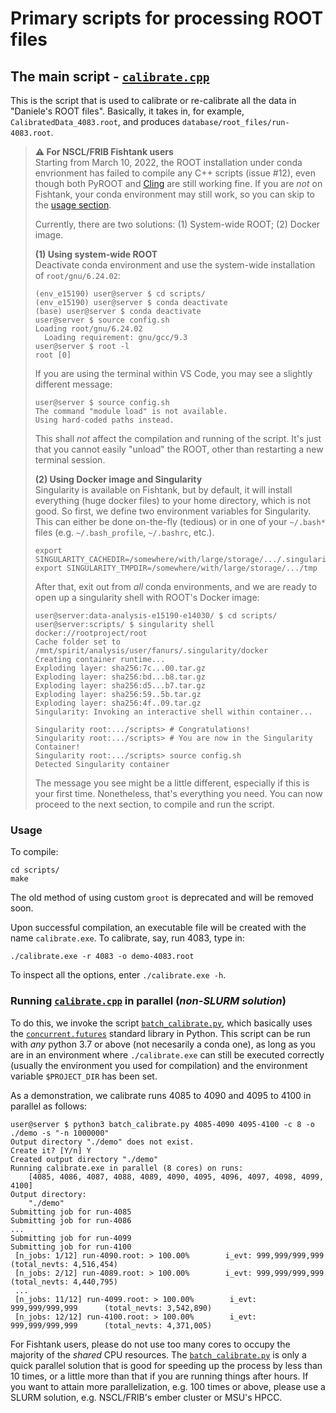 # Primary scripts for processing ROOT files

## The main script - [`calibrate.cpp`](calibrate.cpp)
This is the script that is used to calibrate or re-calibrate all the data in "Daniele's ROOT files". Basically, it takes in, for example, `CalibratedData_4083.root`, and produces `database/root_files/run-4083.root`.

> **:warning: For NSCL/FRIB Fishtank users**<br>
> Starting from March 10, 2022, the ROOT installation under conda envrionment has failed to compile any C++ scripts (issue #12), even though both PyROOT and [Cling](https://github.com/root-project/cling) are still working fine. If you are *not* on Fishtank, your conda environment may still work, so you can skip to the [usage section](#usage).
> 
> Currently, there are two solutions: (1) System-wide ROOT; (2) Docker image.
> 
> **(1) Using system-wide ROOT**<br>
> Deactivate conda environment and use the system-wide installation of `root/gnu/6.24.02`:
> ```console
> (env_e15190) user@server $ cd scripts/
> (env_e15190) user@server $ conda deactivate
> (base) user@server $ conda deactivate
> user@server $ source config.sh
> Loading root/gnu/6.24.02
>   Loading requirement: gnu/gcc/9.3
> user@server $ root -l
> root [0] 
> ```
> If you are using the terminal within VS Code, you may see a slightly different message:
> ```console
> user@server $ source config.sh
> The command "module load" is not available.
> Using hard-coded paths instead.
> ```
> This shall *not* affect the compilation and running of the script. It's just that you cannot easily "unload" the ROOT, other than restarting a new terminal session.
> 
> **(2) Using Docker image and Singularity**<br>
> Singularity is available on Fishtank, but by default, it will install everything (huge docker files) to your home directory, which is not good. So first, we define two environment variables for Singularity. This can either be done on-the-fly (tedious) or in one of your `~/.bash*` files (e.g. `~/.bash_profile`, `~/.bashrc`, etc.).
> ```
> export SINGULARITY_CACHEDIR=/somewhere/with/large/storage/.../.singularity
> export SINGULARITY_TMPDIR=/somewhere/with/large/storage/.../tmp
> ```
> After that, exit out from _all_ conda environments, and we are ready to open up a singularity shell with ROOT's Docker image:
> ```console
> user@server:data-analysis-e15190-e14030/ $ cd scripts/
> user@server:scripts/ $ singularity shell docker://rootproject/root
> Cache folder set to /mnt/spirit/analysis/user/fanurs/.singularity/docker
> Creating container runtime...
> Exploding layer: sha256:7c...00.tar.gz
> Exploding layer: sha256:bd...b8.tar.gz
> Exploding layer: sha256:d5...b7.tar.gz
> Exploding layer: sha256:59..5b.tar.gz
> Exploding layer: sha256:4f..09.tar.gz
> Singularity: Invoking an interactive shell within container...
> 
> Singularity root:.../scripts> # Congratulations!
> Singularity root:.../scripts> # You are now in the Singularity Container!
> Singularity root:.../scripts> source config.sh
> Detected Singularity container
> ```
> The message you see might be a little different, especially if this is your first time. Nonetheless, that's everything you need. You can now proceed to the next section, to compile and run the script.

### Usage
To compile:
```console
cd scripts/
make
```
The old method of using custom `groot` is deprecated and will be removed soon.

Upon successful compilation, an executable file will be created with the name `calibrate.exe`. To calibrate, say, run 4083, type in:
```console
./calibrate.exe -r 4083 -o demo-4083.root
```
To inspect all the options, enter `./calibrate.exe -h`.


### Running [`calibrate.cpp`](calibrate.cpp) in parallel (*non-SLURM solution*)
To do this, we invoke the script [`batch_calibrate.py`](batch_calibrate.py), which basically uses the [`concurrent.futures`](https://docs.python.org/3.8/library/concurrent.futures.html) standard library in Python. This script can be run with *any* python 3.7 or above (not necesarily a conda one), as long as you are in an environment where `./calibrate.exe` can still be executed correctly (usually the environment you used for compilation) and the environment variable `$PROJECT_DIR` has been set.

As a demonstration, we calibrate runs 4085 to 4090 and 4095 to 4100 in parallel as follows:
```console
user@server $ python3 batch_calibrate.py 4085-4090 4095-4100 -c 8 -o ./demo -s "-n 1000000"
Output directory "./demo" does not exist.
Create it? [Y/n] Y
Created output directory "./demo"
Running calibrate.exe in parallel (8 cores) on runs:
    [4085, 4086, 4087, 4088, 4089, 4090, 4095, 4096, 4097, 4098, 4099, 4100]
Output directory:
    "./demo"
Submitting job for run-4085
Submitting job for run-4086
...
Submitting job for run-4099
Submitting job for run-4100
 [n_jobs: 1/12] run-4090.root: > 100.00%        i_evt: 999,999/999,999      (total_nevts: 4,516,454)
 [n_jobs: 2/12] run-4089.root: > 100.00%        i_evt: 999,999/999,999      (total_nevts: 4,440,795)
 ...
 [n_jobs: 11/12] run-4099.root: > 100.00%        i_evt: 999,999/999,999      (total_nevts: 3,542,890)
 [n_jobs: 12/12] run-4100.root: > 100.00%        i_evt: 999,999/999,999      (total_nevts: 4,371,005)
```

For Fishtank users, please do not use too many cores to occupy the majority of the *shared* CPU resources. The [`batch_calibrate.py`](batch_calibrate.py) is only a quick parallel solution that is good for speeding up the process by less than 10 times, or a little more than that if you are running things after hours. If you want to attain more parallelization, e.g. 100 times or above, please use a SLURM solution, e.g. NSCL/FRIB's ember cluster or MSU's HPCC.